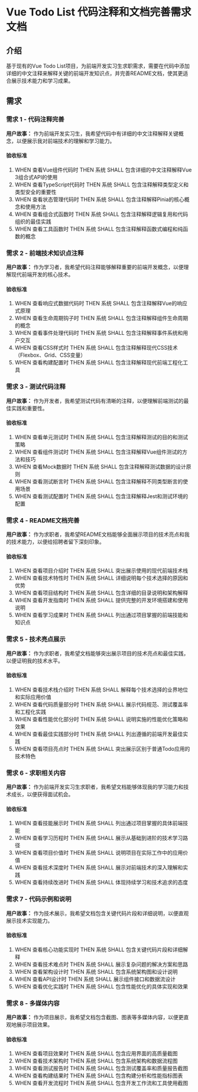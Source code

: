 # Vue Todo List 代码注释和文档完善需求文档

## 介绍

基于现有的Vue Todo List项目，为前端开发实习生求职需求，需要在代码中添加详细的中文注释来解释关键的前端开发知识点，并完善README文档，使其更适合展示技术能力和学习成果。

## 需求

### 需求 1 - 代码注释完善

**用户故事：** 作为前端开发实习生，我希望代码中有详细的中文注释解释关键概念，以便展示我对前端技术的理解和学习能力。

#### 验收标准

1. WHEN 查看Vue组件代码时 THEN 系统 SHALL 包含详细的中文注释解释Vue 3组合式API的使用
2. WHEN 查看TypeScript代码时 THEN 系统 SHALL 包含注释解释类型定义和类型安全的重要性
3. WHEN 查看状态管理代码时 THEN 系统 SHALL 包含注释解释Pinia的核心概念和使用方法
4. WHEN 查看组合式函数时 THEN 系统 SHALL 包含注释解释逻辑复用和代码组织的最佳实践
5. WHEN 查看工具函数时 THEN 系统 SHALL 包含注释解释函数式编程和纯函数的概念

### 需求 2 - 前端技术知识点注释

**用户故事：** 作为学习者，我希望代码注释能够解释重要的前端开发概念，以便理解现代前端开发的核心技术。

#### 验收标准

1. WHEN 查看响应式数据代码时 THEN 系统 SHALL 包含注释解释Vue的响应式原理
2. WHEN 查看生命周期钩子时 THEN 系统 SHALL 包含注释解释组件生命周期的概念
3. WHEN 查看事件处理代码时 THEN 系统 SHALL 包含注释解释事件系统和用户交互
4. WHEN 查看CSS样式时 THEN 系统 SHALL 包含注释解释现代CSS技术（Flexbox、Grid、CSS变量）
5. WHEN 查看构建配置时 THEN 系统 SHALL 包含注释解释现代前端工程化工具

### 需求 3 - 测试代码注释

**用户故事：** 作为开发者，我希望测试代码有清晰的注释，以便理解前端测试的最佳实践和重要性。

#### 验收标准

1. WHEN 查看单元测试时 THEN 系统 SHALL 包含注释解释测试的目的和测试策略
2. WHEN 查看组件测试时 THEN 系统 SHALL 包含注释解释Vue组件测试的方法和技巧
3. WHEN 查看Mock数据时 THEN 系统 SHALL 包含注释解释测试数据的设计原则
4. WHEN 查看测试断言时 THEN 系统 SHALL 包含注释解释不同类型断言的使用场景
5. WHEN 查看测试配置时 THEN 系统 SHALL 包含注释解释Jest和测试环境的配置

### 需求 4 - README文档完善

**用户故事：** 作为求职者，我希望README文档能够全面展示项目的技术亮点和我的技术能力，以便给招聘者留下深刻印象。

#### 验收标准

1. WHEN 查看项目介绍时 THEN 系统 SHALL 突出展示使用的现代前端技术栈
2. WHEN 查看技术特性时 THEN 系统 SHALL 详细说明每个技术选择的原因和优势
3. WHEN 查看项目结构时 THEN 系统 SHALL 包含详细的目录说明和架构解释
4. WHEN 查看开发指南时 THEN 系统 SHALL 提供完整的开发环境搭建和使用说明
5. WHEN 查看学习成果时 THEN 系统 SHALL 列出通过项目掌握的前端技能和知识点

### 需求 5 - 技术亮点展示

**用户故事：** 作为求职者，我希望文档能够突出展示项目的技术亮点和最佳实践，以便证明我的技术水平。

#### 验收标准

1. WHEN 查看技术栈介绍时 THEN 系统 SHALL 解释每个技术选择的业界地位和实际应用价值
2. WHEN 查看代码质量部分时 THEN 系统 SHALL 展示代码规范、测试覆盖率和工程化实践
3. WHEN 查看性能优化部分时 THEN 系统 SHALL 说明实施的性能优化策略和效果
4. WHEN 查看最佳实践部分时 THEN 系统 SHALL 列出遵循的前端开发最佳实践
5. WHEN 查看项目亮点时 THEN 系统 SHALL 突出展示区别于普通Todo应用的技术特色

### 需求 6 - 求职相关内容

**用户故事：** 作为前端开发实习生求职者，我希望文档能够体现我的学习能力和技术成长，以便获得面试机会。

#### 验收标准

1. WHEN 查看技能展示时 THEN 系统 SHALL 列出通过项目掌握的具体前端技能
2. WHEN 查看学习历程时 THEN 系统 SHALL 展示从基础到进阶的技术学习路径
3. WHEN 查看项目价值时 THEN 系统 SHALL 说明项目在实际工作中的应用价值
4. WHEN 查看技术深度时 THEN 系统 SHALL 展示对前端技术的深入理解和实践
5. WHEN 查看持续改进时 THEN 系统 SHALL 体现持续学习和技术追求的态度

### 需求 7 - 代码示例和说明

**用户故事：** 作为技术展示，我希望文档包含关键代码片段和详细说明，以便直观展示技术实现能力。

#### 验收标准

1. WHEN 查看核心功能实现时 THEN 系统 SHALL 包含关键代码片段和详细解释
2. WHEN 查看技术难点时 THEN 系统 SHALL 展示复杂问题的解决方案和思路
3. WHEN 查看架构设计时 THEN 系统 SHALL 包含系统架构图和设计说明
4. WHEN 查看API设计时 THEN 系统 SHALL 展示组件接口和数据流设计
5. WHEN 查看优化实践时 THEN 系统 SHALL 包含性能优化的具体实现和效果

### 需求 8 - 多媒体内容

**用户故事：** 作为项目展示，我希望文档包含截图、图表等多媒体内容，以便更直观地展示项目效果。

#### 验收标准

1. WHEN 查看项目效果时 THEN 系统 SHALL 包含应用界面的高质量截图
2. WHEN 查看技术架构时 THEN 系统 SHALL 包含系统架构和数据流程图
3. WHEN 查看测试报告时 THEN 系统 SHALL 包含测试覆盖率和质量报告截图
4. WHEN 查看构建结果时 THEN 系统 SHALL 包含构建分析和性能指标图表
5. WHEN 查看开发流程时 THEN 系统 SHALL 包含开发工作流和工具使用截图